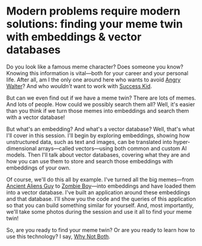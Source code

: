 # Modern problems require modern solutions: finding your meme twin with embeddings & vector databases

Do you look like a famous meme character? Does someone you know? Knowing this information is vital—both for your career and your personal life. After all, am I the only one around here who wants to avoid [Angry Walter](https://knowyourmeme.com/memes/am-i-the-only-one-around-here)? And who _wouldn't_ want to work with [Success Kid](https://knowyourmeme.com/memes/success-kid-i-hate-sandcastles).

But can we even find out if we have a meme twin? There are lots of memes. And lots of people. How could we possibly search them all? Well, it's easier than you think if we turn those memes into embeddings and search them with a vector database!

But what's an embedding? And what's a vector database? Well, that's what I'll cover in this session. I'll begin by exploring embeddings, showing how unstructured data, such as text and images, can be translated into hyper-dimensional arrays—called vectors—using both common and custom AI models. Then I'll talk about vector databases, covering what they are and how you can use them to store and search those embeddings with embeddings of your own.

Of course, we'll do this all by example. I've turned all the big memes—from [Ancient Aliens Guy](https://knowyourmeme.com/memes/ancient-aliens) to [Zombie Boy](https://imgflip.com/memegenerator/184608242/zombie-boy)—into embeddings and have loaded them into a vector database. I've built an application around these embeddings and that database. I'll show you the code and the queries of this application so that you can build something similar for yourself. And, most importantly, we'll take some photos during the session and use it all to find your meme twin!

So, are you ready to find your meme twin? Or are you ready to learn how to use this technology? I say, [Why Not Both](https://knowyourmeme.com/memes/why-not-both-why-dont-we-have-both).

